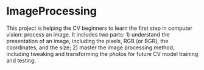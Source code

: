 # ImageProcessing

This project is helping the CV beginners to learn the first step in computer vision: process an image. It includes two parts: 1) understand the presentation of an image, including the pixels, RGB (or BGR), the coordinates, and the size; 2) master the image processing method, including tweaking and transforming the photos for future CV model training and testing.
